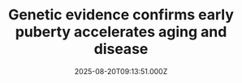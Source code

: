 ---
title: "Genetic evidence confirms early puberty accelerates aging and disease"
date: 2025-08-20T09:13:51.000Z
category: Health
externalLink: "https://www.sciencedaily.com/releases/2025/08/250820000754.htm"
image: ""
excerpt: "Researchers discovered that early puberty or childbirth doubles women’s risk for major diseases and accelerates aging, while later timing offers protective benefits. Genetic analysis reveals evolutionary tradeoffs, where reproductive advantages early in life create health burdens later.…"
---